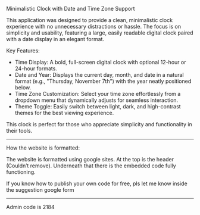 Minimalistic Clock with Date and Time Zone Support

This application was designed to provide a clean, minimalistic clock experience with no unnecessary distractions or hassle. 
The focus is on simplicity and usability, featuring a large, easily readable digital clock paired with a date display in an elegant format.  

Key Features:  
- Time Display: A bold, full-screen digital clock with optional 12-hour or 24-hour formats.  
- Date and Year: Displays the current day, month, and date in a natural format (e.g., "Thursday, November 7th") with the year neatly positioned below.  
- Time Zone Customization: Select your time zone effortlessly from a dropdown menu that dynamically adjusts for seamless interaction.  
- Theme Toggle: Easily switch between light, dark, and high-contrast themes for the best viewing experience.  

This clock is perfect for those who appreciate simplicity and functionality in their tools.

------------------------------------------------

How the website is formatted:

The website is formatted using google sites. At the top is the header (Couldn’t remove). Underneath that there is the embedded code fully functioning. 

If you know how to publish your own code for free, pls let me know inside the suggestion google form

------------------------------------------------

Admin code is 2184
